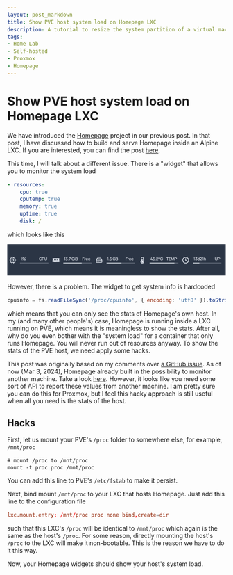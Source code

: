 ```yaml
---
layout: post_markdown
title: Show PVE host system load on Homepage LXC
description: A tutorial to resize the system partition of a virtual machine
tags:
- Home Lab
- Self-hosted
- Proxmox
- Homepage
---
```

# Show PVE host system load on Homepage LXC

We have introduced the [Homepage][homepage] project in our previous post. In
that post, I have discussed how to build and serve Homepage inside an Alpine
LXC. If you are interested, you can find the post [here][homepage_alpine].

This time, I will talk about a different issue. There is a "widget" that allows
you to monitor the system load

```yaml
- resources:
    cpu: true
    cputemp: true
    memory: true
    uptime: true
    disk: /
```

which looks like this

![load](/assets/images/homelab/homepage_system_load.png)

However, there is a problem. The widget to get system info is hardcoded

```js
cpuinfo = fs.readFileSync('/proc/cpuinfo', { encoding: 'utf8' }).toString().split('\n');
```

which means that you can only see the stats of Homepage's own host. In my (and
many other people's) case, Homepage is running inside a LXC running on PVE,
which means it is meaningless to show the stats. After all, why do you even
bother with the "system load" for a container that only runs Homepage. You will
never run out of resources anyway. To show the stats of the PVE host, we need
apply some hacks.

This post was originally based on my comments over [a GitHub issue][issue]. As
of now (Mar 3, 2024), Homepage already built in the possibility to monitor
another machine. Take a look [here][new]. However, it looks like you need some
sort of API to report these values from another machine. I am pretty sure you
can do this for Proxmox, but I feel this hacky approach is still useful when all
you need is the stats of the host.

## Hacks

First, let us mount your PVE's `/proc` folder to somewhere else, for example,
`/mnt/proc` 

```shell
# mount /proc to /mnt/proc
mount -t proc proc /mnt/proc
```

You can add this line to PVE's `/etc/fstab` to make it persist.

Next, bind mount `/mnt/proc` to your LXC that hosts Homepage. Just add this line
to the configuration file

```conf
lxc.mount.entry: /mnt/proc proc none bind,create=dir
```

such that this LXC's `/proc` will be identical to `/mnt/proc` which again is the
same as the host's `/proc`. For some reason, directly mounting the host's
`/proc` to the LXC will make it non-bootable. This is the reason we have to do
it this way.

Now, your Homepage widgets should show your host's system load.

[homepage]: https://github.com/gethomepage/homepage
[homepage_alpine]: /posts/host_homepage_in_alpine/
[issue]: https://github.com/gethomepage/homepage/issues/210#issuecomment-1565088878
[new]: https://gethomepage.dev/latest/widgets/services/glances/